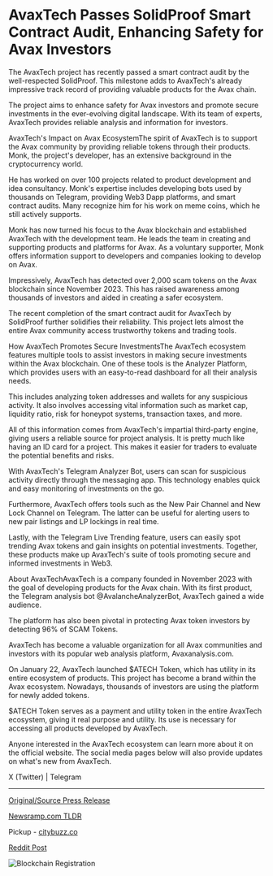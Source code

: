 # AvaxTech Passes SolidProof Smart Contract Audit, Enhancing Safety for Avax Investors

The AvaxTech project has recently passed a smart contract audit by the well-respected SolidProof. This milestone adds to AvaxTech's already impressive track record of providing valuable products for the Avax chain.

The project aims to enhance safety for Avax investors and promote secure investments in the ever-evolving digital landscape. With its team of experts, AvaxTech provides reliable analysis and information for investors.

AvaxTech's Impact on Avax EcosystemThe spirit of AvaxTech is to support the Avax community by providing reliable tokens through their products. Monk, the project's developer, has an extensive background in the cryptocurrency world.

He has worked on over 100 projects related to product development and idea consultancy. Monk's expertise includes developing bots used by thousands on Telegram, providing Web3 Dapp platforms, and smart contract audits. Many recognize him for his work on meme coins, which he still actively supports.

Monk has now turned his focus to the Avax blockchain and established AvaxTech with the development team. He leads the team in creating and supporting products and platforms for Avax. As a voluntary supporter, Monk offers information support to developers and companies looking to develop on Avax.

Impressively, AvaxTech has detected over 2,000 scam tokens on the Avax blockchain since November 2023. This has raised awareness among thousands of investors and aided in creating a safer ecosystem.

The recent completion of the smart contract audit for AvaxTech by SolidProof further solidifies their reliability. This project lets almost the entire Avax community access trustworthy tokens and trading tools.

How AvaxTech Promotes Secure InvestmentsThe AvaxTech ecosystem features multiple tools to assist investors in making secure investments within the Avax blockchain. One of these tools is the Analyzer Platform, which provides users with an easy-to-read dashboard for all their analysis needs.

This includes analyzing token addresses and wallets for any suspicious activity. It also involves accessing vital information such as market cap, liquidity ratio, risk for honeypot systems, transaction taxes, and more.

All of this information comes from AvaxTech's impartial third-party engine, giving users a reliable source for project analysis. It is pretty much like having an ID card for a project. This makes it easier for traders to evaluate the potential benefits and risks.

With AvaxTech's Telegram Analyzer Bot, users can scan for suspicious activity directly through the messaging app. This technology enables quick and easy monitoring of investments on the go.

Furthermore, AvaxTech offers tools such as the New Pair Channel and New Lock Channel on Telegram. The latter can be useful for alerting users to new pair listings and LP lockings in real time.

Lastly, with the Telegram Live Trending feature, users can easily spot trending Avax tokens and gain insights on potential investments. Together, these products make up AvaxTech's suite of tools promoting secure and informed investments in Web3.

About AvaxTechAvaxTech is a company founded in November 2023 with the goal of developing products for the Avax chain. With its first product, the Telegram analysis bot @AvalancheAnalyzerBot, AvaxTech gained a wide audience.

The platform has also been pivotal in protecting Avax token investors by detecting 96% of SCAM Tokens.

AvaxTech has become a valuable organization for all Avax communities and investors with its popular web analysis platform, Avaxanalysis.com.

On January 22, AvaxTech launched $ATECH Token, which has utility in its entire ecosystem of products. This project has become a brand within the Avax ecosystem. Nowadays, thousands of investors are using the platform for newly added tokens.

$ATECH Token serves as a payment and utility token in the entire AvaxTech ecosystem, giving it real purpose and utility. Its use is necessary for accessing all products developed by AvaxTech.

Anyone interested in the AvaxTech ecosystem can learn more about it on the official website. The social media pages below will also provide updates on what's new from AvaxTech.

X (Twitter) | Telegram 

---

[Original/Source Press Release](https://blockchainwire.io/press-release/avaxtech-passes-solidproof-smart-contract-audit-enhancing-safety-for-avax-investors)
                    

[Newsramp.com TLDR](https://newsramp.com/curated-news/avaxtech-project-passes-smart-contract-audit-by-solidproof/8cd45be214fb7346962a332964faface) 


Pickup - [citybuzz.co](https://citybuzz.co/2024/03/26/avaxtech-bolsters-security-for-avax-investors-with-smart-contract-audit)
 



[Reddit Post](https://www.reddit.com/r/technology_press/comments/1bo2hvb/avaxtech_project_passes_smart_contract_audit_by/) 



![Blockchain Registration](https://cdn.newsramp.app/blockchainwire/qrcode/243/26/envyPFFy.webp)